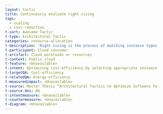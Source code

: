 ```yaml
---
layout: tactic
title: Continuously evaluate right sizing
tags:
  - scaling
  - cost-reduction
t-sort: Awesome Tactic
t-type: Architectural Tactic
categories: resource-allocation
t-description: 'Right sizing is the process of matching instance types and sizes to your workload performance and capacity requirements at the lowest possible cost. More-over, it involves the identification of opportunities to downsize without compromising capacity or other requirements. From an energy perspective, it can be assessed which resources are most suitable to optimize for energy efficiency. For example, data can be stored using several different services (e.g., S3 Reduced Redundancy Storage, Glacier, Tape). Where the data is stored, impacts the energy consumption.'
t-participant: Cloud consumer
t-artifact: Cloud workloads or resources
t-context: Public cloud
t-feature: <Unavailable>
t-intent: Optimizing cost-efficiency by selecting appropriate instance types for workloads or resources
t-targetQA: Cost-efficiency
t-relatedQA: Energy-efficiency
t-measuredimpact: <Unavailable>
t-source: Master Thesis “Architectural Tactics to Optimize Software for Energy Efficiency in the Public Cloud” by Sophie Vos
t-source-doi: NA
t-intentmeasure: <Unavailable>
t-countermeasure: <Unavailable>
t-diagram: <Unavailable>
---
```

